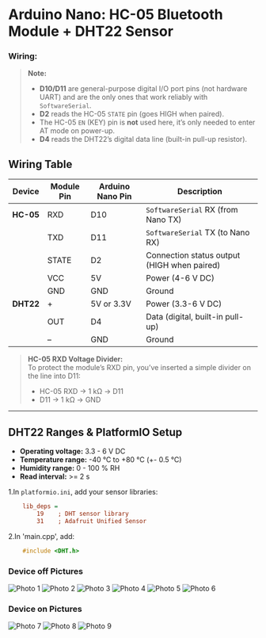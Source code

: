 # Arduino Nano: HC-05 Bluetooth Module + DHT22 Sensor

### Wiring:

> **Note:**
>
> - **D10/D11** are general-purpose digital I/O port pins (not hardware UART) and are the only ones that work reliably with `SoftwareSerial`.
> - **D2** reads the HC-05 `STATE` pin (goes HIGH when paired).
> - The HC-05 `EN` (KEY) pin is **not** used here, it’s only needed to enter AT mode on power-up.
> - **D4** reads the DHT22’s digital data line (built-in pull-up resistor).

## Wiring Table


| Device    | Module Pin | Arduino Nano Pin | Description                                 |
|-----------|------------|------------------|---------------------------------------------|
| **HC-05** | RXD        | D10              | `SoftwareSerial` RX (from Nano TX)          |
|           | TXD        | D11              | `SoftwareSerial` TX (to Nano RX)            |
|           | STATE      | D2               | Connection status output (HIGH when paired) |
|           | VCC        | 5V               | Power (4-6 V DC)                            |
|           | GND        | GND              | Ground                                      |
| **DHT22** | +          | 5V or 3.3V       | Power (3.3-6 V DC)                          |
|           | OUT        | D4               | Data (digital, built-in pull-up)            |
|           | –          | GND              | Ground                                      |

> **HC-05 RXD Voltage Divider:**  
> To protect the module’s RXD pin, you’ve inserted a simple divider on the line into D11:  
> - HC-05 RXD -> 1 kΩ -> D11  
> - D11 -> 1 kΩ -> GND  

---

## DHT22 Ranges & PlatformIO Setup

- **Operating voltage:** 3.3 - 6 V DC
- **Temperature range:** -40 °C to +80 °C (+- 0.5 °C)
- **Humidity range:** 0 - 100 % RH
- **Read interval:** >= 2 s

1.In `platformio.ini`, add your sensor libraries:
```ini
    lib_deps =
        19    ; DHT sensor library
        31    ; Adafruit Unified Sensor
```

2.In 'main.cpp', add:
```cpp
    #include <DHT.h>
```
### Device off Pictures

![Photo 1](/Senzor/Photos/1.jpg)
![Photo 2](/Senzor/Photos/2.jpg)
![Photo 3](/Senzor/Photos/3.jpg)
![Photo 4](/Senzor/Photos/4.jpg) 
![Photo 5](/Senzor/Photos/5.jpg)
![Photo 6](/Senzor/Photos/6.jpg)

### Device on Pictures

![Photo 7](/Senzor/Photos/7.jpg)
![Photo 8](/Senzor/Photos/8.jpg)
![Photo 9](/Senzor/Photos/9.jpg)
